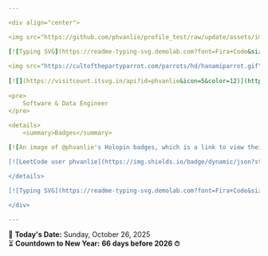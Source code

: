 ```yaml
---

<div align="center">

<img src="https://github.com/phvanlie/profile_test/raw/update/assets/img/Hi.gif" height="32" />

[![Typing SVG](https://readme-typing-svg.demolab.com?font=Fira+Code&size=14&pause=1000&color=7D9DF7&center=true&vCenter=true&random=false&width=435&lines=Welcome+to+my+GitHub!;I'm+phvanlie)](https://git.io/typing-svg)
    
<img src="https://cultofthepartyparrot.com/parrots/hd/hanamiparrot.gif" width="30" height="30"/>
    
[![](https://visitcount.itsvg.in/api?id=phvanlie&icon=5&color=12)](https://visitcount.itsvg.in)
    
<pre>
    Software & Data Engineer 
</pre>
    
<details>
    <summary>Badges</summary>

[![An image of @phvanlie's Holopin badges, which is a link to view their full Holopin profile](https://holopin.me/phvanlie)](https://holopin.io/@phvanlie)

[![LeetCode user phvanlie](https://img.shields.io/badge/dynamic/json?style=flat&labelColor=black&color=%23ffa116&label=Solved&query=solvedOverTotal&url=https%3A%2F%2Fleetcode-badge.vercel.app%2Fapi%2Fusers%2Fphvanlie&logo=leetcode&logoColor=yellow)](https://leetcode.com/phvanlie/)

</details>

[![Typing SVG](https://readme-typing-svg.demolab.com?font=Fira+Code&size=14&pause=1000&color=7D9DF7&center=true&vCenter=true&random=false&width=435&lines=Thanks+for+visiting+my+GitHub+profile!)](https://git.io/typing-svg)

</div>

---
```


<!-- AUTO-UPDATE-SECTION -->

📅 **Today's Date:** Sunday, October 26, 2025  
⏳ **Countdown to New Year:** **66 days before 2026 ⏱**  

<!-- END-AUTO-UPDATE-SECTION -->
